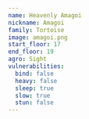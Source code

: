 ```yaml
---
name: Heavenly Amagoi
nickname: Amagoi
family: Tortoise
image: amagoi.png
start_floor: 17
end_floor: 19
agro: Sight
vulnerabilities:
  bind: false
  heavy: false
  sleep: true
  slow: true
  stun: false
---
```

